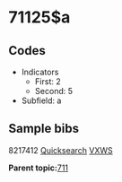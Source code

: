 # 71125$a

## Codes

-   Indicators
    -   First: 2
    -   Second: 5
-   Subfield: a

## Sample bibs

8217412 [Quicksearch](https://search.library.yale.edu/catalog/8217412) [VXWS](http://prodorbis.library.yale.edu:7014/vxws/GetHoldingsService?bibId=8217412)

**Parent topic:**[711](../../tags/711/711.md)

